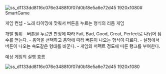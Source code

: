 ![ss_d1133dd8116c076e3488f0f07d0b18e5a6e72d45 1920x1080](https://github.com/sill0106/SmartGame/assets/58454923/dd610137-e137-4c5c-949f-0c3a663f2ff7)# SmartGame

게임 컨셉 - 노래 타이밍에 맞춰서 버튼을 누르는 형식의 리듬 게임

개발 범위 -  버튼을 누르면 판정에 따라 Fail, Bad, Good, Great, Perfect로 나뉘어 점수를 얻는다.
         -  음악을 선택하고 음악에 따라 버튼이 나오는 형식이 다르다.
         -  설정에서 버튼이 나오는 속도같은 형태를 바꾼다.
         -  게임의 퍼펙트 정도에 따른 랭크를 부여한다.

예상 게임의 실행 흐름


![ss_d1133dd8116c076e3488f0f07d0b18e5a6e72d45 1920x1080](https://github.com/sill0106/SmartGame/assets/58454923/26b2cd17-ac45-40dc-8d57-3b4f3efc9c43)

